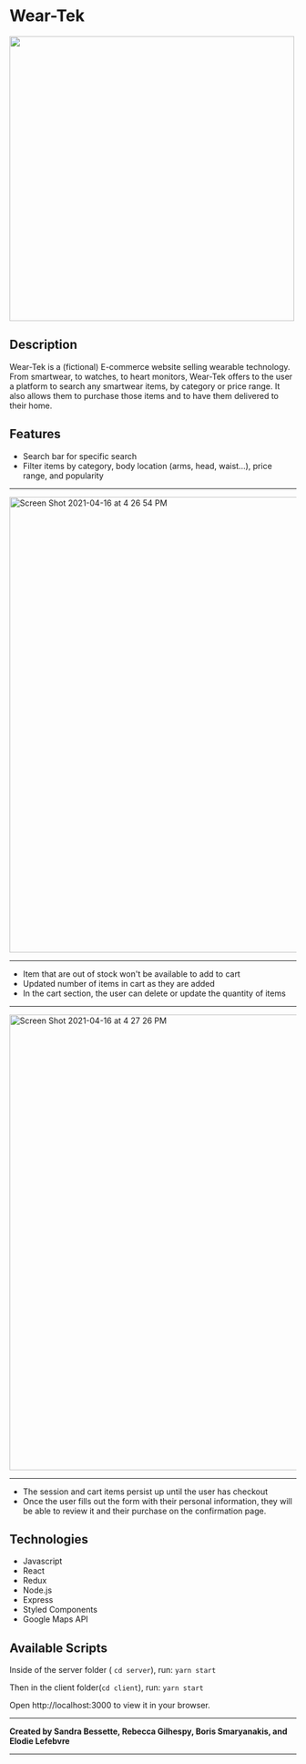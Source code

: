# __Wear-Tek__ 

<img src="https://user-images.githubusercontent.com/67484805/115068784-b6a35900-9ec0-11eb-8096-b1de5f063e36.png" width="500"/>

## Description
Wear-Tek is a (fictional) E-commerce website selling wearable technology. From smartwear, to watches, to heart monitors, Wear-Tek offers to the user a platform to search any smartwear items, by category or price range. It also allows them to purchase those items and to have them delivered to their home. 

## Features
* Search bar for specific search
* Filter items by category, body location (arms, head, waist...), price range, and popularity
---

<img width="800" alt="Screen Shot 2021-04-16 at 4 26 54 PM" src="https://user-images.githubusercontent.com/67484805/115080686-2cafbc00-9ed1-11eb-83a1-1f024fe4d80b.png">

---

* Item that are out of stock won't be available to add to cart
* Updated number of items in cart as they are added 
* In the cart section, the user can delete or update the quantity of items
---

<img width="800" alt="Screen Shot 2021-04-16 at 4 27 26 PM" src="https://user-images.githubusercontent.com/67484805/115080697-32a59d00-9ed1-11eb-91cd-cafc01332c82.png">

---
* The session and cart items persist up until the user has checkout
* Once the user fills out the form with their personal information, they will be able to review it and their purchase on the confirmation page.

## Technologies

* Javascript
* React
* Redux
* Node.js
* Express
* Styled Components
* Google Maps API

## Available Scripts

Inside of the server folder ( `cd server`), run: 
`yarn start`

Then in the client folder(`cd client`), run: 
`yarn start`

Open http://localhost:3000 to view it in your browser.



---

**Created by Sandra Bessette, Rebecca Gilhespy, Boris Smaryanakis, and Elodie Lefebvre**

---
